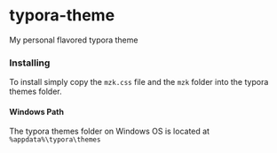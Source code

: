 # typora-theme
My personal flavored typora theme
### Installing
To install simply copy the `mzk.css` file and the `mzk` folder into the typora themes folder.
#### Windows Path
The typora themes folder on Windows OS is located at
`%appdata%\typora\themes`
